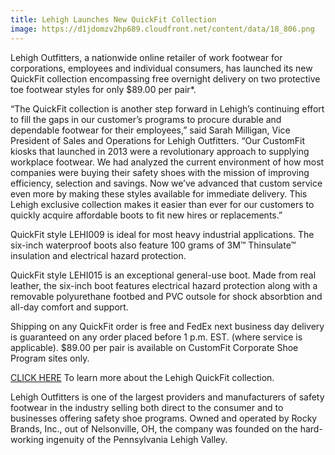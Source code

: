 ```yaml
---
title: Lehigh Launches New QuickFit Collection
image: https://d1jdomzv2hp689.cloudfront.net/content/data/18_806.png
---
```

Lehigh Outfitters, a nationwide online retailer of work footwear for corporations, employees and individual consumers, has launched its new QuickFit collection encompassing free overnight delivery on two protective toe footwear styles for only $89.00 per pair*.

“The QuickFit collection is another step forward in Lehigh’s continuing effort to fill the gaps in our customer’s programs to procure durable and dependable footwear for their employees,” said Sarah Milligan, Vice President of Sales and Operations for Lehigh Outfitters. “Our CustomFit kiosks that launched in 2013 were a revolutionary approach to supplying workplace footwear. We had analyzed the current environment of how most companies were buying their safety shoes with the mission of improving efficiency, selection and savings. Now we’ve advanced that custom service even more by making these styles available for immediate delivery. This Lehigh exclusive collection makes it easier than ever for our customers to quickly acquire affordable boots to fit new hires or replacements.”

QuickFit style LEHI009 is ideal for most heavy industrial applications. The six-inch waterproof boots also feature 100 grams of 3M™ Thinsulate™ insulation and electrical hazard protection.

QuickFit style LEHI015 is an exceptional general-use boot. Made from real leather, the six-inch boot features electrical hazard protection along with a removable polyurethane footbed and PVC outsole for shock absorbtion and all-day comfort and support.

Shipping on any QuickFit order is free and FedEx next business day delivery is guaranteed on any order placed before 1 p.m. EST. (where service is applicable). $89.00 per pair is available on CustomFit Corporate Shoe Program sites only.

<a href="http://www.customfit.me/quickfit">CLICK HERE</a> To learn more about the Lehigh QuickFit collection.

Lehigh Outfitters is one of the largest providers and manufacturers of safety footwear in the industry selling both direct to the consumer and to businesses offering safety shoe programs. Owned and operated by Rocky Brands, Inc., out of Nelsonville, OH, the company was founded on the hard-working ingenuity of the Pennsylvania Lehigh Valley.
